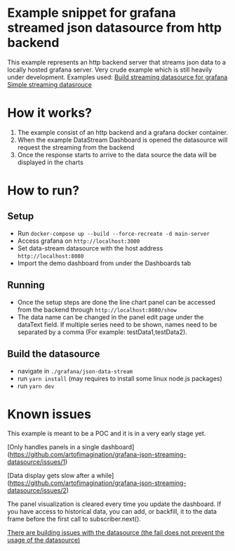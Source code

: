 # Example snippet for grafana streamed json datasource from http backend
This example represents an http backend server that streams json data to a locally hosted grafana server.
Very crude example which is still heavily under development.
Examples used:
[Build streaming datasource for grafana](https://grafana.com/docs/grafana/latest/developers/plugins/build-a-streaming-data-source-plugin/)
[Simple streaming datasrouce](https://github.com/seanlaff/simple-streaming-datasource)

# How it works?
1. The example consist of an http backend and a grafana docker container.
2. When the example DataStream Dashboard is opened the datasource will request the streaming from the backend
3. Once the response starts to arrive to the data source the data will be displayed in the charts

# How to run?
## Setup
- Run ```docker-compose up --build --force-recreate -d main-server```
- Access grafana on `http://localhost:3000`
- Set data-stream datasource with the host address `http://localhost:8080`
- Import the demo dashboard from under the Dashboards tab

## Running
- Once the setup steps are done the line chart panel can be accessed from the backend through `http://localhost:8080/show`
- The data name can be changed in the panel edit page under the dataText field. If multiple series need to be shown, names need to be separated by a comma (For example: testData1,testData2).

## Build the datasource
- navigate in `./grafana/json-data-stream`
- run `yarn install` (may requires to install some linux node.js packages)
- run `yarn dev`

# Known issues
This example is meant to be a POC and it is in a very early stage yet.

[Only handles panels in a single dashboard] (https://github.com/artofimagination/grafana-json-streaming-datasource/issues/1)

[Data display gets slow after a while] (https://github.com/artofimagination/grafana-json-streaming-datasource/issues/2)

The panel visualization is cleared every time you update the dashboard. If you have access to historical data, you can add, or backfill, it to the data frame before the first call to subscriber.next().

[There are building issues with the datasource (the fail does not prevent the usage of the datasource)](https://github.com/artofimagination/grafana-json-streaming-datasource/issues/3)
